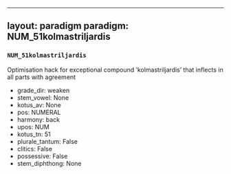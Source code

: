 
---
layout: paradigm
paradigm: NUM_51kolmastriljardis
---
### ` NUM_51kolmastriljardis `

Optimisation hack for exceptional compound ’kolmastriljardis’ that inflects in all parts with agreement
* grade_dir: weaken
* stem_vowel: None
* kotus_av: None
* pos: NUMERAL
* harmony: back
* upos: NUM
* kotus_tn: 51
* plurale_tantum: False
* clitics: False
* possessive: False
* stem_diphthong: None
